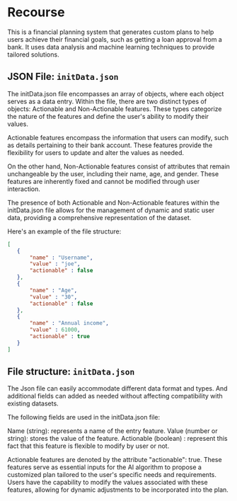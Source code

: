 # Recourse
This is a financial planning system that generates custom plans to help users achieve their financial goals, such as getting a loan approval from a bank. It uses data analysis and machine learning techniques to provide tailored solutions.

## JSON File: `initData.json`

The initData.json file encompasses an array of objects, where each object serves as a data entry. Within the file, there are two distinct types of objects: Actionable and Non-Actionable features. These types categorize the nature of the features and define the user's ability to modify their values.

Actionable features encompass the information that users can modify, such as details pertaining to their bank account. These features provide the flexibility for users to update and alter the values as needed.

On the other hand, Non-Actionable features consist of attributes that remain unchangeable by the user, including their name, age, and gender. These features are inherently fixed and cannot be modified through user interaction.

The presence of both Actionable and Non-Actionable features within the initData.json file allows for the management of dynamic and static user data, providing a comprehensive representation of the dataset.

Here's an example of the file structure:



```json
[
   {
       "name" : "Username",
       "value" : "joe",
       "actionable" : false
   },
   {
       "name" : "Age",
       "value" : "30",
       "actionable" : false
   },
   {
       "name" : "Annual income",
       "value" : 61000,
       "actionable" : true
   }
]

```

## File structure: `initData.json`

The Json file can easily accommodate different data format and types. And additional fields can added as needed without affecting compatibility with existing datasets.

The following fields are used in the initData.json file:

Name (string): represents a name of the entry feature.
Value (number or string): stores the value of the feature.
Actionable (boolean) : represent this fact that this feature is flexible to modify by user or not.

Actionable features are denoted by the attribute "actionable": true. These features serve as essential inputs for the AI algorithm to propose a customized plan tailored to the user's specific needs and requirements. Users have the capability to modify the values associated with these features, allowing for dynamic adjustments to be incorporated into the plan.
